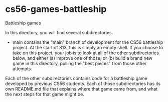 cs56-games-battleship
=====================

Battleship games

In this directory, you will find several subdirectories.

* main contains the "main" branch of development for the CS56
  battleship project.  At the start of S13, this is simply an empty
  shell.  If you choose to take on this project, your job is to look
  at all of the other subdirectories below, and either (a) improve one
  of those, or (b) build a brand new game in this directory, pulling
  the "best pieces" from those other attempts.

Each of the other subdirectories contains code for a battleship game
developed by previous CS56 students.  Each of those subdirectories has
its own README.md file that explains where that game came from, and
what the next steps for that game might be.

